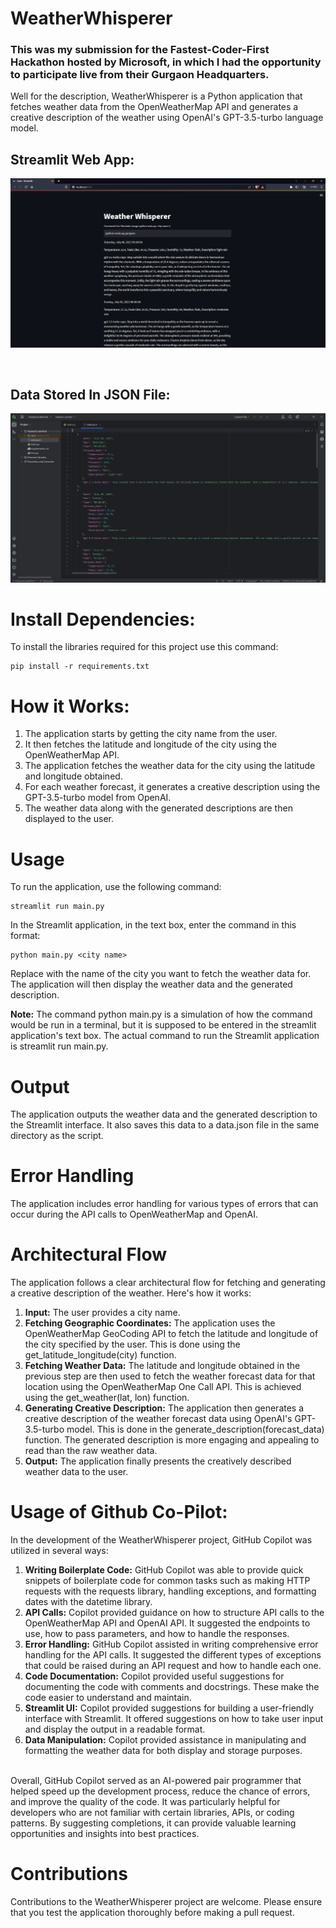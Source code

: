 # WeatherWhisperer
### This was my submission for the Fastest-Coder-First Hackathon hosted by Microsoft, in which I had the opportunity to participate live from their Gurgaon Headquarters.
Well for the description, WeatherWhisperer is a Python application that fetches weather data from the OpenWeatherMap API and generates a creative description of the weather using OpenAI's GPT-3.5-turbo language model.
<br>

## Streamlit Web App:

![web-app](https://github.com/BlurryFace04/WeatherWhisperer/blob/main/web-app.png)

<br>

## Data Stored In JSON File:

![json-file](https://github.com/BlurryFace04/WeatherWhisperer/blob/main/json-file.png)

# Install Dependencies:
To install the libraries required for this project use this command:
```
pip install -r requirements.txt
```

# How it Works:
1. The application starts by getting the city name from the user.
2. It then fetches the latitude and longitude of the city using the OpenWeatherMap API.
3. The application fetches the weather data for the city using the latitude and longitude obtained.
4. For each weather forecast, it generates a creative description using the GPT-3.5-turbo model from OpenAI.
5. The weather data along with the generated descriptions are then displayed to the user.

# Usage
To run the application, use the following command:
```
streamlit run main.py
```

In the Streamlit application, in the text box, enter the command in this format:
```
python main.py <city name>
```

Replace <city name> with the name of the city you want to fetch the weather data for. The application will then display the weather data and the generated description.

**Note:** The command python main.py <city name> is a simulation of how the command would be run in a terminal, but it is supposed to be entered in the streamlit application's text box. The actual command to run the Streamlit application is streamlit run main.py.

# Output
The application outputs the weather data and the generated description to the Streamlit interface. It also saves this data to a data.json file in the same directory as the script.

# Error Handling
The application includes error handling for various types of errors that can occur during the API calls to OpenWeatherMap and OpenAI.

# Architectural Flow
The application follows a clear architectural flow for fetching and generating a creative description of the weather. Here's how it works:
1. **Input:** The user provides a city name.
2. **Fetching Geographic Coordinates:** The application uses the OpenWeatherMap GeoCoding API to fetch the latitude and longitude of the city specified by the user. This is done using the get_latitude_longitude(city) function.
3. **Fetching Weather Data:** The latitude and longitude obtained in the previous step are then used to fetch the weather forecast data for that location using the OpenWeatherMap One Call API. This is achieved using the get_weather(lat, lon) function.
4. **Generating Creative Description:** The application then generates a creative description of the weather forecast data using OpenAI's GPT-3.5-turbo model. This is done in the generate_description(forecast_data) function. The generated description is more engaging and appealing to read than the raw weather data.
5. **Output:** The application finally presents the creatively described weather data to the user.

# Usage of Github Co-Pilot:
In the development of the WeatherWhisperer project, GitHub Copilot was utilized in several ways:
1. **Writing Boilerplate Code:** GitHub Copilot was able to provide quick snippets of boilerplate code for common tasks such as making HTTP requests with the requests library, handling exceptions, and formatting dates with the datetime library.
2. **API Calls:** Copilot provided guidance on how to structure API calls to the OpenWeatherMap API and OpenAI API. It suggested the endpoints to use, how to pass parameters, and how to handle the responses.
3. **Error Handling:** GitHub Copilot assisted in writing comprehensive error handling for the API calls. It suggested the different types of exceptions that could be raised during an API request and how to handle each one.
4. **Code Documentation:** Copilot provided useful suggestions for documenting the code with comments and docstrings. These make the code easier to understand and maintain.
5. **Streamlit UI:** Copilot provided suggestions for building a user-friendly interface with Streamlit. It offered suggestions on how to take user input and display the output in a readable format.
6. **Data Manipulation:** Copilot provided assistance in manipulating and formatting the weather data for both display and storage purposes.
<br>
Overall, GitHub Copilot served as an AI-powered pair programmer that helped speed up the development process, reduce the chance of errors, and improve the quality of the code. It was particularly helpful for developers who are not familiar with certain libraries, APIs, or coding patterns. By suggesting completions, it can provide valuable learning opportunities and insights into best practices.

# Contributions
Contributions to the WeatherWhisperer project are welcome. Please ensure that you test the application thoroughly before making a pull request.
